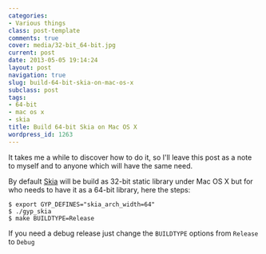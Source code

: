 ```yaml
---
categories:
- Various things
class: post-template
comments: true
cover: media/32-bit_64-bit.jpg
current: post
date: 2013-05-05 19:14:24
layout: post
navigation: true
slug: build-64-bit-skia-on-mac-os-x
subclass: post
tags:
- 64-bit
- mac os x
- skia
title: Build 64-bit Skia on Mac OS X
wordpress_id: 1263
---
```


It takes me a while to discover how to do it, so I'll leave this post as a note to myself and to anyone which will have the same need.
<!-- more -->
By default [Skia](https://code.google.com/p/skia/) will be build as 32-bit static library under Mac OS X but for who needs to have it as a 64-bit library, here the steps:



    $ export GYP_DEFINES="skia_arch_width=64"
    $ ./gyp_skia
    $ make BUILDTYPE=Release



If you need a debug release just change the `BUILDTYPE` options from `Release` to `Debug`
